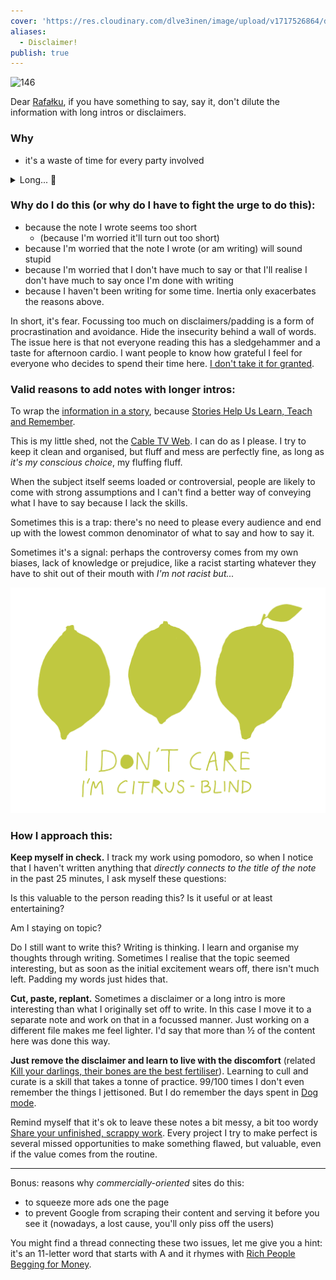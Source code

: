 ```yaml
---
cover: 'https://res.cloudinary.com/dlve3inen/image/upload/v1717526864/disclaimer-cover_w8d4sn.png'
aliases:
  - Disclaimer!
publish: true
---
```

![146](whatever-fuckit-bird.avif)

Dear [Rafałku](<../Rafałku>), if you have something to say, say it, don't dilute the information with long intros or disclaimers.

### Why

- it's a waste of time for every party involved

<details>
<summary>Long... 🐍</summary>
Long disclaimers are the equivalent of your relationship with that one neighbour you see every day but never say hi to them, because you forgot to do it once and now it feels a bit awkward and weirdly, unnecessarily scary. Christ, get over this, Dante was younger than you when he was hanging out with Virgil (Midway upon the journey of his life he found himself within a forest dark, for he had strayed from the right path). Dude, I see what you're doing here! Oh come on!
</details>

### Why do I do this (or why do I have to fight the urge to do this):

- because the note I wrote seems too short
	- (because I'm worried it'll turn out too short)
- because I'm worried that the note I wrote (or am writing) will sound stupid
- because I'm worried that I don't have much to say or that I'll realise I don't have much to say once I'm done with writing 
- because I haven't been writing for some time. Inertia only exacerbates the reasons above.

In short, it's fear. Focussing too much on disclaimers/padding is a form of procrastination and avoidance. Hide the insecurity behind a wall of words. The issue here is that not everyone reading this has a sledgehammer and a taste for afternoon cardio. I want people to know how grateful I feel for everyone who decides to spend their time here. [I don't take it for granted](<../111>). 

### Valid reasons to add notes with longer intros:

To wrap the [information in a story](<../Projects and apps I built for my own well-being>), because [Stories Help Us Learn, Teach and Remember](<../Stories Help Us Learn, Teach and Remember>).

This is my little shed, not the [Cable TV Web](<../Cable TV Web>). I can do as I please. I try to keep it clean and organised, but fluff and mess are perfectly fine, as long as *it's my conscious choice*, my fluffing fluff.

When the subject itself seems loaded or controversial, people are likely to come with strong assumptions and I can't find a better way of conveying what I have to say because I lack the skills.

Sometimes this is a trap: there's no need to please every audience and end up with the lowest common denominator of what to say and how to say it.

Sometimes it's a signal: perhaps the controversy comes from my own biases, lack of knowledge or prejudice, like a racist starting whatever they have to shit out of their mouth with *I'm not racist but...*

![2688](citrus-blind.webp)

### How I approach this:

**Keep myself in check.** I track my work using pomodoro, so when I notice that I haven't written anything that *directly connects to the title of the note* in the past 25 minutes, I ask myself these questions:

Is this valuable to the person reading this? Is it useful or at least entertaining?

Am I staying on topic?  

Do I still want to write this? Writing is thinking. I learn and organise my thoughts through writing. Sometimes I realise that the topic seemed interesting, but as soon as the initial excitement wears off, there isn't much left. Padding my words just hides that.

**Cut, paste, replant.** Sometimes a disclaimer or a long intro is more interesting than what I originally set off to write. In this case I move it to a separate note and work on that in a focussed manner. Just working on a different file makes me feel lighter. I'd say that more than ½ of the content here was done this way.

**Just remove the disclaimer and learn to live with the discomfort** (related [Kill your darlings, their bones are the best fertiliser](<../Kill your darlings, their bones are the best fertiliser>)). Learning to cull and curate is a skill that takes a tonne of practice. 99/100 times I don't even remember the things I jettisoned. But I do remember the days spent in [Dog mode](<../Dog mode>).

Remind myself that it's ok to leave these notes a bit messy, a bit too wordy [Share your unfinished, scrappy work](<../Share your unfinished, scrappy work>). Every project I try to make perfect is several missed opportunities to make something flawed, but valuable, even if the value comes from the routine.


---

Bonus: reasons why *commercially-oriented* sites do this:

- to squeeze more ads one the page
- to prevent Google from scraping their content and serving it before you see it (nowadays, a lost cause, you'll only piss off the users)

You might find a thread connecting these two issues, let me give you a hint: it's an 11-letter word that starts with A and it rhymes with [Rich People Begging for Money](<../Advertising>).
